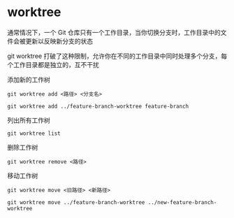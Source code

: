 # worktree

通常情况下，一个 Git 仓库只有一个工作目录，当你切换分支时，工作目录中的文件会被更新以反映新分支的状态

git worktree 打破了这种限制，允许你在不同的工作目录中同时处理多个分支，每个工作目录都是独立的，互不干扰

添加新的工作树

```
git worktree add <路径> <分支名>
```


```
git worktree add ../feature-branch-worktree feature-branch
```

列出所有工作树

```
git worktree list
```

删除工作树

```
git worktree remove <路径>
```

移动工作树

```
git worktree move <旧路径> <新路径>
```

```
git worktree move ../feature-branch-worktree ../new-feature-branch-worktree
```

